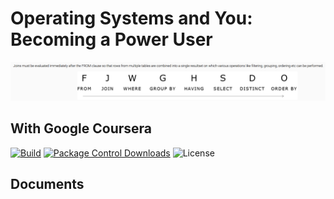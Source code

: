 Operating Systems and You: Becoming a Power User
========================
![SQL Query Execution Order](sql_execution_order.PNG)

With Google Coursera
---------------

  [![Build][github-ci-image]][github-ci-link]
  [![Package Control Downloads][pc-image]][pc-link]
  ![License][license-image]

## Documents





















  [bps10]: https://github.com/bps10
  [gfm-api]: https://developer.github.com/v3/markdown/
  [glfm-api]: https://docs.gitlab.com/ee/api/markdown.html
  [hexatrope]: https://github.com/hexatrope
  [home]: https://github.com/revolunet/sublimetext-markdown-preview
  [hozaka]: https://github.com/hozaka
  [hadisfr]: https://github.com/hadisfr
  [issue]: https://github.com/facelessuser/MarkdownPreview/issues
  [license]: http://revolunet.mit-license.org
  [live-reload]: https://packagecontrol.io/packages/LiveReload
  [pymd]: https://github.com/Python-Markdown/markdown
  [pymdownx-docs]: http://facelessuser.github.io/pymdown-extensions/usage_notes/
  [tommi]: https://github.com/tommi
  [github-ci-image]: https://github.com/facelessuser/MarkdownPreview/workflows/build/badge.svg
  [github-ci-link]: https://github.com/facelessuser/MarkdownPreview/actions?workflow=build
  [pc-image]: https://img.shields.io/packagecontrol/dt/MarkdownPreview.svg?logo=sublime%20text&logoColor=cccccc
  [pc-link]: https://packagecontrol.io/packages/MarkdownPreview
  [license-image]: https://img.shields.io/badge/license-MIT-blue.svg


